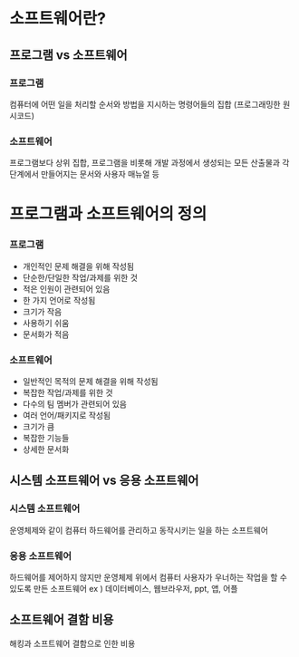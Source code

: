 
# 소프트웨어란?
## 프로그램 vs 소프트웨어
### 프로그램
컴퓨터에 어떤 일을 처리할 순서와 방법을 지시하는 명령어들의 집합 (프로그래밍한 원시코드)
### 소프트웨어
프로그램보다 상위 집합, 프로그램을 비롯해 개발 과정에서 생성되는 모든 산출물과 각 단계에서 만들어지는 문서와 사용자 매뉴얼 등

# 프로그램과 소프트웨어의 정의
### 프로그램
- 개인적인 문제 해결을 위해 작성됨 
-  단순한/단일한 작업/과제를 위한 것 
-  적은 인원이 관련되어 있음 
- 한 가지 언어로 작성됨 
-  크기가 작음 
-  사용하기 쉬움 
- 문서화가 적음
### 소프트웨어
- 일반적인 목적의 문제 해결을 위해 작성됨 
- 복잡한 작업/과제를 위한 것 
- 다수의 팀 멤버가 관련되어 있음 
-  여러 언어/패키지로 작성됨 
- 크기가 큼 
-  복잡한 기능들 
-  상세한 문서화

## 시스템 소프트웨어 vs 응용 소프트웨어

### 시스템 소프트웨어
운영체제와 같이 컴퓨터 하드웨어를 관리하고 동작시키는 일을 하는 소프트웨어
### 응용 소프트웨어
하드웨어를 제어하지 않지만 운영체제 위에서 컴퓨터 사용자가 우너하는 작업을 할 수 있도록 만든 소프트웨어
ex ) 데이터베이스, 웹브라우저, ppt, 앱, 어플

## 소프트웨어 결함 비용
해킹과 소프트웨어 결함으로 인한 비용

